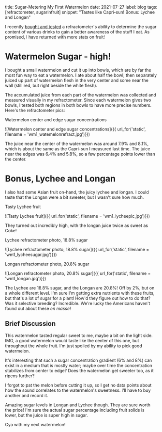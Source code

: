 title: Sugar-Metering My First Watermelon
date: 2021-07-27
label: blog
tags: [refractometer, sugarinfruit]
snippet: "Tastes like Capri-sun! Bonus: Lychee and Longan"

I recently [bought and tested](../refractometertesting) a refractometer's ability to determine the sugar content of various drinks to gain a better awareness of the stuff I eat. As promised, I have returned with more stats on fruit!

# Watermelon Sugar - high!

I bought a small watermelon and cut it up into bowls, which are by far the most fun way to eat a watermelon. I ate about half the bowl, then separately juiced up part of watermelon flesh in the very center and some near the wall (still red, but right beside the white flesh). 

The accumulated juice from each part of the watermelon was collected and measured visually in my refractometer. Since each watermelon gives two bowls, I tested both regions in both bowls to have more precise numbers. Here's the refractometer pics:

<p class="caption">Watermelon center and edge sugar concentrations</p>
![Watermelon center and edge sugar concentrations]({{ url_for('static', filename = 'wm1_watemelonrefract.jpg')}})

The juice near the center of the watermelon was around 7.9% and 8.1%, which is about the same as the Capri-sun I measured last time. The juice near the edges was 6.4% and 5.8%, so a few percentage points lower than the center. 

# Bonus, Lychee and Longan

I also had some Asian fruit on-hand, the juicy lychee and longan. I could taste that the Longan were a bit sweeter, but I wasn't sure how much. 

<p class="caption">Tasty Lychee fruit</p>
![Tasty Lychee fruit]({{ url_for('static', filename = 'wm1_lycheepic.jpg')}})


They turned out incredibly high, with the longan juice twice as sweet as Coke!

<p class="caption">Lychee refractometer photo, 18.8% sugar</p>
![Lychee refractometer photo, 18.8% sugar]({{ url_for('static', filename = 'wm1_lycheesugar.jpg')}})
<p class="caption">Longan refractometer photo, 20.8% sugar</p>
![Longan refractometer photo, 20.8% sugar]({{ url_for('static', filename = 'wm1_longan.jpg')}})

The Lychee are 18.8% sugar, and the Longan are 20.8%! Off by 2%, but on a whole different level. I'm sure I'm getting extra nutrients with these fruits, but that's a lot of sugar for a plant! How'd they figure out how to do that? Was it selective breeding? Incredible. We're lucky the Americans haven't found out about these *en masse*!

## Brief Discussion

This watermelon tasted regular sweet to me, maybe a bit on the light side. IMO, a good watermelon would taste like the center of this one, but throughout the whole fruit. I'm just spoiled by my ability to pick good watermelon. 

It's interesting that such a sugar concentration gradient (6% and 8%) can exist in a medium that is mostly water; maybe over time the concentration stabilizes from center to edge? Does the watermelon get sweeter too, as it ripens further? 

I forgot to pat the melon before cutting it up, so I get no data points about how the sound correlates to the watermelon's sweetness. I'll have to buy another and record it.

Amazing sugar levels in Longan and Lychee though. They are sure worth the price! I'm sure the actual sugar percentage including fruit solids is lower, but the juice is super high in sugar.

Cya with my next watermelon!